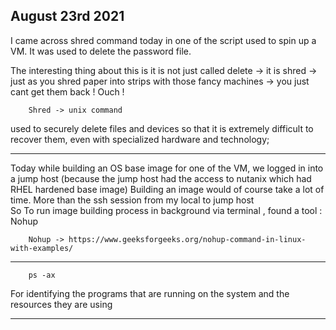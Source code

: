 ## August 23rd 2021

I came across shred command today in one of the script used to spin up a VM. It was used to delete the password file.

The interesting thing about this is it is not just called delete -> it is shred -> just as you shred paper into strips with those fancy machines -> you just cant get them back ! Ouch !

        Shred -> unix command

used to securely delete files and devices so that it is extremely difficult to recover them, even with specialized hardware and technology;


------------------------------
Today while building an OS base image for one of the VM, we logged in into a jump host (because the jump host had the access to nutanix which had RHEL hardened base image) 
Building an image would of course take a lot of time. More than the ssh session from my local to jump host  
So 
To run image building process in background via terminal , found a tool : Nohup

        Nohup -> https://www.geeksforgeeks.org/nohup-command-in-linux-with-examples/

------------------------------

        ps -ax

For identifying the programs that are running on the system and the resources they are using

------------------------------